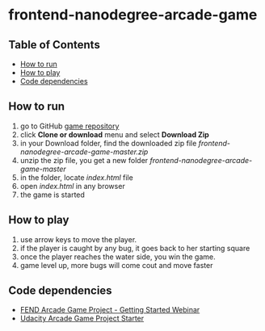 frontend-nanodegree-arcade-game
===============================


## Table of Contents

* [How to run](#how-to-run)
* [How to play](#how-to-play)
* [Code dependencies](#code-dependencies)


## How to run

1. go to GitHub [game repository](https://github.com/toniguan/frontend-nanodegree-arcade-game)
2. click **Clone or download** menu and select **Download Zip**
3. in your Download folder, find the downloaded zip file *frontend-nanodegree-arcade-game-master.zip*
4. unzip the zip file, you get a new folder *frontend-nanodegree-arcade-game-master*
5. in the folder, locate *index.html* file
6. open *index.html* in any browser
7. the game is started

## How to play

1. use arrow keys to move the player. 
2. if the player is caught by any bug, it goes back to her starting square
3. once the player reaches the water side, you win the game.
4. game level up, more bugs will come cout and move faster



## Code dependencies

* [FEND Arcade Game Project - Getting Started Webinar](https://zoom.us/recording/play/aulotDlzKFegQFIJTaTzKgWvNkVsYtlwO454vL1UPE1Cm6lOUBQCtfVurPOIAGAS?startTime=1529542978000)
* [Udacity Arcade Game Project Starter](https://github.com/udacity/frontend-nanodegree-arcade-game)


